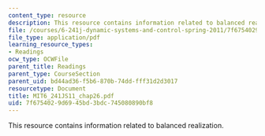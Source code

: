 ```yaml
---
content_type: resource
description: This resource contains information related to balanced realization.
file: /courses/6-241j-dynamic-systems-and-control-spring-2011/7f6754029d6945bd3bdc745080890bf8_MIT6_241JS11_chap26.pdf
file_type: application/pdf
learning_resource_types:
- Readings
ocw_type: OCWFile
parent_title: Readings
parent_type: CourseSection
parent_uid: bd44ad36-f5b6-870b-74dd-fff31d2d3017
resourcetype: Document
title: MIT6_241JS11_chap26.pdf
uid: 7f675402-9d69-45bd-3bdc-745080890bf8
---
```

This resource contains information related to balanced realization.


